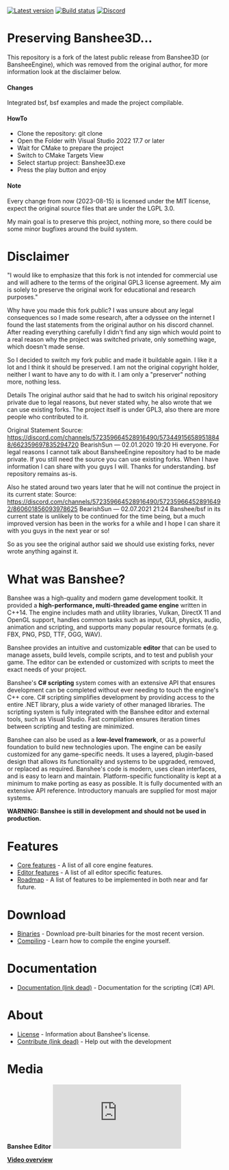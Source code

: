 [![Latest version](https://img.shields.io/badge/latest-v0.4--dev-red.svg)](https://img.shields.io/badge/latest-v0.4--dev-red.svg) [![Build status](https://ci.appveyor.com/api/projects/status/v043naykgplkj42s?svg=true)](https://ci.appveyor.com/project/BearishSun/bansheeengine) [![Discord](https://img.shields.io/discord/572359664528916490.svg?logo=discord)](https://discord.gg/8Xyf5gF)

# Preserving Banshee3D...
This repository is a fork of the latest public release from Banshee3D (or BansheeEngine), which was removed from the original author, for more information look at the disclaimer below.

#### Changes
Integrated bsf, bsf examples and made the project compilable.

#### HowTo
- Clone the repository: git clone <url> <target>
- Open the Folder with Visual Studio 2022 17.7 or later
- Wait for CMake to prepare the project
- Switch to CMake Targets View
- Select startup project: Banshee3D.exe
- Press the play button and enjoy

#### Note
Every change from now (2023-08-15) is licensed under the MIT license, expect the original source files that are under the LGPL 3.0.

My main goal is to preserve this project, nothing more, so there could be some minor bugfixes around the build system.

# Disclaimer

"I would like to emphasize that this fork is not intended for commercial use and will adhere to the terms of the original GPL3 license agreement. My aim is solely to preserve the original work for educational and research purposes."

Why have you made this fork public?
I was unsure about any legal consequences so I made some research, after a odyssee on the internet I found the last statements from the original author on his discord channel. After reading everything carefully I didn't find any sign which would point to a real reason why the project was switched private, only something wage, which doesn't made sense.

So I decided to switch my fork public and made it buildable again. I like it a lot and I think it should be preserved. I am not the original copyright holder, neither I want to have any to do with it. I am only a "preserver" nothing more, nothing less.

Details
The original author said that he had to switch his original repository private due to legal reasons, but never stated why, he also wrote that we can use existing forks. The project itself is under GPL3, also there are more people who contributed to it.

Original Statement
Source: https://discord.com/channels/572359664528916490/573449156589518848/662359697835294720
BearishSun — 02.01.2020 19:20
Hi everyone. For legal reasons I cannot talk about BansheeEngine repository had to be made private. If you still need the source you can use existing forks. When I have information I can share with you guys I will. Thanks for understanding. bsf repository remains as-is.

Also he stated around two years later that he will not continue the project in its current state:
Source: https://discord.com/channels/572359664528916490/572359664528916492/860601856093978625
BearishSun — 02.07.2021 21:24
Banshee/bsf in its current state is unlikely to be continued for the time being, but a much improved version has been in the works for a while and I hope I can share it with you guys in the next year or so!

So as you see the original author said we should use existing forks, never wrote anything against it.

# What was Banshee? 
Banshee was a high-quality and modern game development toolkit. It provided a **high-performance, multi-threaded game engine** written in C++14. The engine includes math and utility libraries, Vulkan, DirectX 11 and OpenGL support, handles common tasks such as input, GUI, physics, audio, animation and scripting, and supports many popular resource formats (e.g. FBX, PNG, PSD, TTF, OGG, WAV).

Banshee provides an intuitive and customizable **editor** that can be used to manage assets, build levels, compile scripts, and to test and publish your game. The editor can be extended or customized with scripts to meet the exact needs of your project.

Banshee's **C# scripting** system comes with an extensive API that ensures development can be completed without ever needing to touch the engine's C++ core. C# scripting simplifies development by providing access to the entire .NET library, plus a wide variety of other managed libraries. The scripting system is fully integrated with the Banshee editor and external tools, such as Visual Studio. Fast compilation ensures iteration times between scripting and testing are minimized.

Banshee can also be used as a **low-level framework**, or as a powerful foundation to build new technologies upon. The engine can be easily customized for any game-specific needs. It uses a layered, plugin-based design that allows its functionality and systems to be upgraded, removed, or replaced as required. Banshee's code is modern, uses clean interfaces, and is easy to learn and maintain. Platform-specific functionality is kept at a minimum to make porting as easy as possible. It is fully documented with an extensive API reference. Introductory manuals are supplied for most major systems.

**WARNING: Banshee is still in development and should not be used in production.**

# Features
* [Core features](https://github.com/OmniVortexStudios/BansheeEngine/blob/master/Source/bsf/Documentation/GitHub/features.md) - A list of all core engine features.
* [Editor features](https://github.com/OmniVortexStudios/BansheeEngine/blob/master/Documentation/GitHub/features.md) - A list of all editor specific features.
* [Roadmap](https://github.com/OmniVortexStudios/BansheeEngine/blob/master/Source/bsf/Documentation/GitHub/roadmap.md) - A list of features to be implemented in both near and far future. 

# Download
* [Binaries](https://github.com/OmniVortexStudios/BansheeEngine/blob/master/Documentation/GitHub/install.md) - Download pre-built binaries for the most recent version.
* [Compiling](https://github.com/OmniVortexStudios/BansheeEngine/blob/master/Documentation/GitHub/compiling.md) - Learn how to compile the engine yourself.

# Documentation
* [Documentation (link dead)](https://github.com/larioteo/BansheeEngine/ReadMe.md) - Documentation for the scripting (C#) API.

# About
* [License](https://github.com/OmniVortexStudios/BansheeEngine/blob/master/Documentation/GitHub/license.md) - Information about Banshee's license.
* [Contribute (link dead)](https://github.com/larioteo/BansheeEngine/ReadMe.md) - Help out with the development

# Media
**Banshee Editor**
![Banshee Editor (link dead)](https://github.com/larioteo/BansheeEngine/ReadMe.md "Banshee Editor")

[**Video overview**](https://youtu.be/WJsYOyCXGEU)
